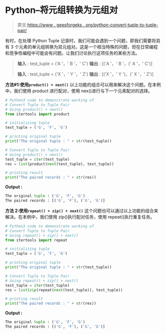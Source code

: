 # Python–将元组转换为元组对

> 原文:[https://www . geesforgeks . org/python-convert-tuple-to-tuple-pair/](https://www.geeksforgeeks.org/python-convert-tuple-to-tuple-pair/)

有时，在处理 Python Tuple 记录时，我们可能会遇到一个问题，即我们需要将具有 3 个元素的单元组转换为双元组对。这是一个相当特殊的问题，但在日常编程和竞争性编程中可能会有问题。让我们讨论执行这项任务的某些方法。

> **输入** : test_tuple = ('A '，' B '，' C')
> **输出** : [('A '，' B '，(' A '，' C')]
> 
> **输入** : test_tuple = ('X '，' Y '，' Z')
> **输出** : [('X '，' Y ')，(' X '，' Z')]

**方法#1:使用`product() + next()`**
以上功能的组合可以用来解决这个问题。在本例中，我们使用 product 进行配对，使用 nex()进行与下一个元素配对的选择。

```py
# Python3 code to demonstrate working of 
# Convert Tuple to Tuple Pair
# Using product() + next()
from itertools import product

# initializing tuple
test_tuple = ('G', 'F', 'G')

# printing original tuple
print("The original tuple : " + str(test_tuple))

# Convert Tuple to Tuple Pair
# Using product() + next()
test_tuple = iter(test_tuple)
res = list(product(next(test_tuple), test_tuple))

# printing result 
print("The paired records : " + str(res))
```

**Output :**

```py
The original tuple : ('G', 'F', 'G')
The paired records : [('G', 'F'), ('G', 'G')]

```

**方法 2:使用`repeat() + zip() + next()`**
这个问题也可以通过以上功能的组合来解决。在本例中，我们使用 zip()执行配对任务，使用 repeat()执行重复任务。

```py
# Python3 code to demonstrate working of 
# Convert Tuple to Tuple Pair
# Using repeat() + zip() + next()
from itertools import repeat

# initializing tuple
test_tuple = ('G', 'F', 'G')

# printing original tuple
print("The original tuple : " + str(test_tuple))

# Convert Tuple to Tuple Pair
# Using repeat() + zip() + next()
test_tuple = iter(test_tuple)
res = list(zip(repeat(next(test_tuple)), test_tuple))

# printing result 
print("The paired records : " + str(res))
```

**Output :**

```py
The original tuple : ('G', 'F', 'G')
The paired records : [('G', 'F'), ('G', 'G')]

```